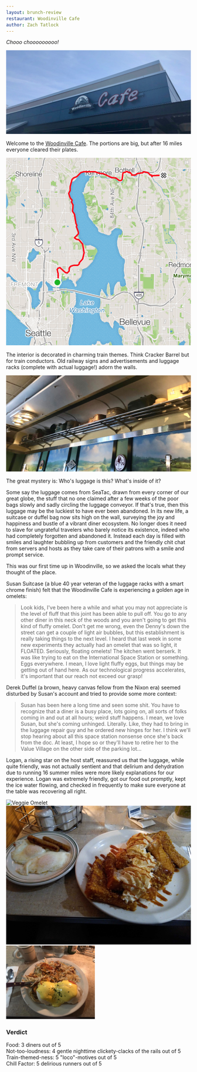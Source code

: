 ```yaml
---
layout: brunch-review
restaurant: Woodinville Cafe
author: Zach Tatlock
---
```


_Chooo chooooooooo!_

![Woodinville Cafe][wcafe-sign]

Welcome to the [Woodinville Cafe][woodinville-cafe-web].  The portions are big,
but after 16 miles everyone cleared their plates.

![CSE to Woodinville Route][cse-woodinville-route]

The interior is decorated in charming train themes.  Think Cracker Barrel but
for train conductors.  Old railway signs and advertisements and luggage racks
(complete with actual luggage!) adorn the walls.

![Woodinville Cafe Luggage][wcafe-luggage]

The great mystery is: Who's luggage is this? What's inside of it?

Some say the luggage comes from SeaTac, drawn from every corner of our great
globe, the stuff that no one claimed after a few weeks of the poor bags slowly
and sadly circling the luggage conveyor.  If that's true, then this luggage may
be the luckiest to have ever been abandoned.  In its new life, a suitcase or
duffel bag now sits high on the wall, surveying the joy and happiness and
bustle of a vibrant diner ecosystem.  No longer does it need to slave for
ungrateful travelers who barely notice its existence, indeed who had completely
forgotten and abandoned it.  Instead each day is filled with smiles and
laughter bubbling up from customers and the friendly chit chat from servers and
hosts as they take care of their patrons with a smile and prompt service.

This was our first time up in Woodinville, so we asked the locals what they
thought of the place.

Susan Suitcase (a blue 40 year veteran of the luggage racks with a smart chrome
finish) felt that the Woodinville Cafe is experiencing a golden age in omelets:

>   Look kids, I've been here a while and what you may not appreciate is the
>   level of fluff that this joint has been able to pull off.  You go to any
>   other diner in this neck of the woods and you aren't going to get this kind
>   of fluffy omelet.  Don't get me wrong, even the Denny's down the street can
>   get a couple of light air bubbles, but this establishment is really taking
>   things to the next level.  I heard that last week in some new experiments
>   they actually had an omelet that was so light, it FLOATED.  Seriously,
>   floating omelets!  The kitchen went berserk.  It was like trying to eat on
>   the International Space Station or something.  Eggs everywhere.  I mean, I
>   love light fluffy eggs, but things may be getting out of hand here.  As our
>   technological progress accelerates, it's important that our reach not
>   exceed our grasp!

Derek Duffel (a brown, heavy canvas fellow from the Nixon era) seemed disturbed
by Susan's account and tried to provide some more context:

>   Susan has been here a long time and seen some shit.  You have to recognize
>   that a diner is a busy place, lots going on, all sorts of folks coming in
>   and out at all hours; weird stuff happens.  I mean, we love Susan, but
>   she's coming unhinged.  Literally.  Like, they had to bring in the luggage
>   repair guy and he ordered new hinges for her.  I think we'll stop hearing
>   about all this space station nonsense once she's back from the doc.  At
>   least, I hope so or they'll have to retire her to the Value Village on the
>   other side of the parking lot...

Logan, a rising star on the host staff, reassured us that the luggage, while
quite friendly, was not actually sentient and that delirium and dehydration due
to running 16 summer miles were more likely explanations for our experience.
Logan was extremely friendly, got our food out promptly, kept the ice water
flowing, and checked in frequently to make sure everyone at the table was
recovering all right.

<div class="row">
  <div class="column">
    <img src="/img/brunch-reviews/190601-woodinville-cafe/wcafe-veggie-omelet.jpg" alt="Veggie Omelet">
  </div>
  <div class="column">
    <img src="/img/brunch-reviews/190601-woodinville-cafe/wcafe-french-toast.jpg" alt="French Toast">
  </div>
</div>
<div class="row">
  <img src="/img/brunch-reviews/190601-woodinville-cafe/wcafe-bennies.jpg" alt="Benedicts" width="48%">
</div>

### Verdict

Food: 3 diners out of 5  
Not-too-loudness: 4 gentle nighttime clickety-clacks of the rails out of 5  
Train-themed-ness: 5 "loco"-motives out of 5  
Chill Factor: 5 delirious runners out of 5  

[woodinville-cafe-web]: http://woodinville.cafesinc.com/
[wcafe-logo]: /img/brunch-reviews/190601-woodinville-cafe/wcafe-logo.png
[wcafe-sign]: /img/brunch-reviews/190601-woodinville-cafe/wcafe-sign.jpg
[cse-woodinville-route]: /img/brunch-reviews/190601-woodinville-cafe/cse-woodinville-route.png
[wcafe-luggage]: /img/brunch-reviews/190601-woodinville-cafe/wcafe-luggage.jpg

